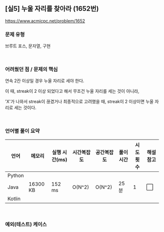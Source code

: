 ## [실5] 누울 자리를 찾아라 (1652번)

https://www.acmicpc.net/problem/1652

### 문제 유형

브루트 포스, 문자열, 구현

<br>

### 어려웠던 점 / 문제의 핵심

연속 2칸 이상일 경우 누울 자리로 세야 한다.

이 때, streak이 2 이상 되었다고 해서 무조건 누울 자리를 세는 것이 아니라,

'X'가 나와서 streak이 끊겼거나 최종적으로 고려했을 때, streak이 2 이상이면 누울 자리로 세는 것이다.

<br>

### 언어별 풀이 요약

| 언어   | 메모리   | 실행 시간(ms) | 시간복잡도 | 공간복잡도 | 풀이 시간 | 시도 횟수 | 해설 참고            |
| ------ | -------- | ------------- | ---------- | ---------- | --------- | --------- | -------------------- |
| Python |          |               |            |            |           |           |                      |
| Java   | 16300 KB | 152 ms        | O(N^2)     | O(N^2)     | 25분      | 1         | :white_large_square: |
| Kotlin |          |               |            |            |           |           |                      |

<br>

### 예외(테스트) 케이스

```
```

